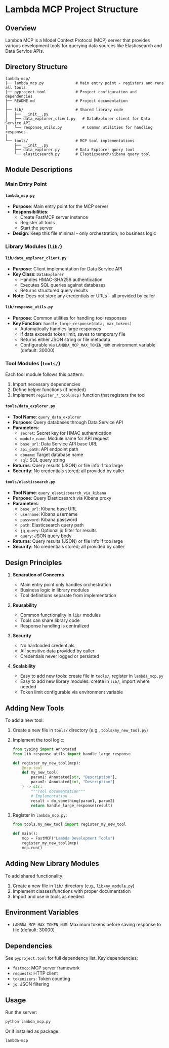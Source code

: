 # Lambda MCP Project Structure

## Overview

Lambda MCP is a Model Context Protocol (MCP) server that provides various development tools for querying data sources like Elasticsearch and Data Service APIs.

## Directory Structure

```
lambda-mcp/
├── lambda_mcp.py              # Main entry point - registers and runs all tools
├── pyproject.toml             # Project configuration and dependencies
├── README.md                  # Project documentation
│
├── lib/                       # Shared library code
│   ├── __init__.py
│   ├── data_explorer_client.py   # DataExplorer client for Data Service API
│   └── response_utils.py         # Common utilities for handling responses
│
└── tools/                     # MCP tool implementations
    ├── __init__.py
    ├── data_explorer.py       # Data Explorer query tool
    └── elasticsearch.py       # Elasticsearch/Kibana query tool
```

## Module Descriptions

### Main Entry Point

#### `lambda_mcp.py`

- **Purpose**: Main entry point for the MCP server
- **Responsibilities**:
  - Create FastMCP server instance
  - Register all tools
  - Start the server
- **Design**: Keep this file minimal - only orchestration, no business logic

### Library Modules (`lib/`)

#### `lib/data_explorer_client.py`

- **Purpose**: Client implementation for Data Service API
- **Key Class**: `DataExplorer`
  - Handles HMAC-SHA256 authentication
  - Executes SQL queries against databases
  - Returns structured query results
- **Note**: Does not store any credentials or URLs - all provided by caller

#### `lib/response_utils.py`

- **Purpose**: Common utilities for handling tool responses
- **Key Function**: `handle_large_response(data, max_tokens)`
  - Automatically handles large responses
  - If data exceeds token limit, saves to temporary file
  - Returns either JSON string or file metadata
  - Configurable via `LAMBDA_MCP_MAX_TOKEN_NUM` environment variable (default: 30000)

### Tool Modules (`tools/`)

Each tool module follows this pattern:

1. Import necessary dependencies
2. Define helper functions (if needed)
3. Implement `register_*_tool(mcp)` function that registers the tool

#### `tools/data_explorer.py`

- **Tool Name**: `query_data_explorer`
- **Purpose**: Query databases through Data Service API
- **Parameters**:
  - `secret`: Secret key for HMAC authentication
  - `module_name`: Module name for API request
  - `base_url`: Data Service API base URL
  - `api_path`: API endpoint path
  - `dbname`: Target database name
  - `sql`: SQL query string
- **Returns**: Query results (JSON) or file info if too large
- **Security**: No credentials stored; all provided by caller

#### `tools/elasticsearch.py`

- **Tool Name**: `query_elasticsearch_via_kibana`
- **Purpose**: Query Elasticsearch via Kibana proxy
- **Parameters**:
  - `base_url`: Kibana base URL
  - `username`: Kibana username
  - `password`: Kibana password
  - `path`: Elasticsearch query path
  - `jq_query`: Optional jq filter for results
  - `query`: JSON query body
- **Returns**: Query results (JSON) or file info if too large
- **Security**: No credentials stored; all provided by caller

## Design Principles

1. **Separation of Concerns**

   - Main entry point only handles orchestration
   - Business logic in library modules
   - Tool definitions separate from implementation

2. **Reusability**

   - Common functionality in `lib/` modules
   - Tools can share library code
   - Response handling is centralized

3. **Security**

   - No hardcoded credentials
   - All sensitive data provided by caller
   - Credentials never logged or persisted

4. **Scalability**
   - Easy to add new tools: create file in `tools/`, register in `lambda_mcp.py`
   - Easy to add new library modules: create in `lib/`, import where needed
   - Token limit configurable via environment variable

## Adding New Tools

To add a new tool:

1. Create a new file in `tools/` directory (e.g., `tools/my_new_tool.py`)
2. Implement the tool logic:

   ```python
   from typing import Annotated
   from lib.response_utils import handle_large_response

   def register_my_new_tool(mcp):
       @mcp.tool
       def my_new_tool(
           param1: Annotated[str, "Description"],
           param2: Annotated[int, "Description"]
       ) -> str:
           """Tool documentation"""
           # Implementation
           result = do_something(param1, param2)
           return handle_large_response(result)
   ```

3. Register in `lambda_mcp.py`:

   ```python
   from tools.my_new_tool import register_my_new_tool

   def main():
       mcp = FastMCP("Lambda Development Tools")
       register_my_new_tool(mcp)
       mcp.run()
   ```

## Adding New Library Modules

To add shared functionality:

1. Create a new file in `lib/` directory (e.g., `lib/my_module.py`)
2. Implement classes/functions with proper documentation
3. Import and use in tools as needed

## Environment Variables

- `LAMBDA_MCP_MAX_TOKEN_NUM`: Maximum tokens before saving response to file (default: 30000)

## Dependencies

See `pyproject.toml` for full dependency list. Key dependencies:

- `fastmcp`: MCP server framework
- `requests`: HTTP client
- `tokenizers`: Token counting
- `jq`: JSON filtering

## Usage

Run the server:

```bash
python lambda_mcp.py
```

Or if installed as package:

```bash
lambda-mcp
```
